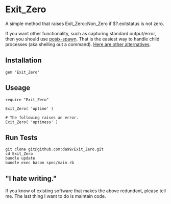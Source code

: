 
Exit\_Zero
=========

A simple method that raises Exit\_Zero::Non\_Zero 
if $?.exitstatus is not zero. 

If you want other functionality, such as capturing 
standard output/error, then you should use
[posix-spawn](https://github.com/rtomayko/posix-spawn).
That is the easiest way to handle child processes 
(aka shelling out a command). 
[Here are other alternatives](http://stackoverflow.com/questions/6338908/ruby-difference-between-exec-system-and-x-or-backticks).



Installation
------------

    gem 'Exit_Zero'

Useage
------

    require "Exit_Zero"
    
    Exit_Zero( 'uptime' )
    
    # The following raises an error.
    Exit_Zero( 'uptimess' )

Run Tests
---------

    git clone git@github.com:da99/Exit_Zero.git
    cd Exit_Zero
    bundle update
    bundle exec bacon spec/main.rb

"I hate writing."
-----------------------------

If you know of existing software that makes the above redundant,
please tell me. The last thing I want to do is maintain code.



